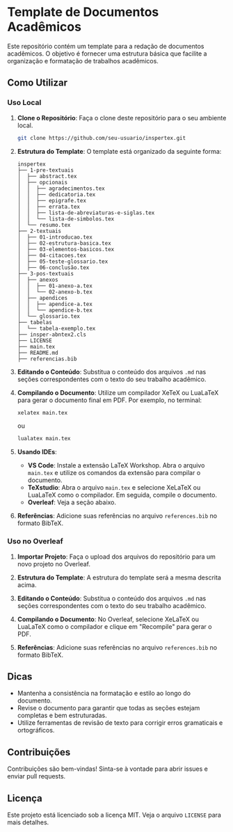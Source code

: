 # Template de Documentos Acadêmicos

Este repositório contém um template para a redação de documentos acadêmicos. O objetivo é fornecer uma estrutura básica que facilite a organização e formatação de trabalhos acadêmicos.

## Como Utilizar

### Uso Local

1. **Clone o Repositório**: Faça o clone deste repositório para o seu ambiente local.
    ```bash
    git clone https://github.com/seu-usuario/inspertex.git
    ```

2. **Estrutura do Template**: O template está organizado da seguinte forma:
    ```
    inspertex
    ├── 1-pre-textuais
    │  ├── abstract.tex
    │  ├── opcionais
    │  │  ├── agradecimentos.tex
    │  │  ├── dedicatoria.tex
    │  │  ├── epigrafe.tex
    │  │  ├── errata.tex
    │  │  ├── lista-de-abreviaturas-e-siglas.tex
    │  │  └── lista-de-simbolos.tex
    │  └── resumo.tex
    ├── 2-textuais
    │  ├── 01-introducao.tex
    │  ├── 02-estrutura-basica.tex
    │  ├── 03-elementos-basicos.tex
    │  ├── 04-citacoes.tex
    │  ├── 05-teste-glossario.tex
    │  ├── 06-conclusão.tex
    ├── 3-pos-textuais
    │  ├── anexos
    │  │  ├── 01-anexo-a.tex
    │  │  └── 02-anexo-b.tex
    │  ├── apendices
    │  │  ├── apendice-a.tex
    │  │  └── apendice-b.tex
    │  └── glossario.tex
    ├── tabelas
    │  └── tabela-exemplo.tex
    ├── insper-abntex2.cls
    ├── LICENSE
    ├── main.tex
    ├── README.md
    ├── referencias.bib
    ```

3. **Editando o Conteúdo**: Substitua o conteúdo dos arquivos `.md` nas seções correspondentes com o texto do seu trabalho acadêmico.

4. **Compilando o Documento**: Utilize um compilador XeTeX ou LuaLaTeX para gerar o documento final em PDF. Por exemplo, no terminal:
    ```bash
    xelatex main.tex
    ```
    ou
    ```bash
    lualatex main.tex
    ```

5. **Usando IDEs**: 
    - **VS Code**: Instale a extensão LaTeX Workshop. Abra o arquivo `main.tex` e utilize os comandos da extensão para compilar o documento.
    - **TeXstudio**: Abra o arquivo `main.tex` e selecione XeLaTeX ou LuaLaTeX como o compilador. Em seguida, compile o documento.
    - **Overleaf**: Veja a seção abaixo.

6. **Referências**: Adicione suas referências no arquivo `references.bib` no formato BibTeX.

### Uso no Overleaf

1. **Importar Projeto**: Faça o upload dos arquivos do repositório para um novo projeto no Overleaf.

2. **Estrutura do Template**: A estrutura do template será a mesma descrita acima.

3. **Editando o Conteúdo**: Substitua o conteúdo dos arquivos `.md` nas seções correspondentes com o texto do seu trabalho acadêmico.

4. **Compilando o Documento**: No Overleaf, selecione XeLaTeX ou LuaLaTeX como o compilador e clique em "Recompile" para gerar o PDF.

5. **Referências**: Adicione suas referências no arquivo `references.bib` no formato BibTeX.

## Dicas

- Mantenha a consistência na formatação e estilo ao longo do documento.
- Revise o documento para garantir que todas as seções estejam completas e bem estruturadas.
- Utilize ferramentas de revisão de texto para corrigir erros gramaticais e ortográficos.

## Contribuições

Contribuições são bem-vindas! Sinta-se à vontade para abrir issues e enviar pull requests.

## Licença

Este projeto está licenciado sob a licença MIT. Veja o arquivo `LICENSE` para mais detalhes.
